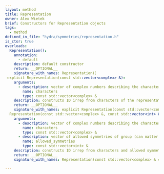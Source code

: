 ```yaml
---
layout: method
title: Representation
owner: Alex Wietek
brief: Constructors for Representation objects
tags:
  - method
defined_in_file: "hydra/symmetries/representation.h"
is_ctor: true
overloads:
  Representation():
    annotation:
      - default
    description: default constructor
    return: __OPTIONAL__
    signature_with_names: Representation()
 explicit Representation(const std::vector<complex> &):
    arguments:
      - description: vector of complex numbers describing the characters 
        name: characters
        type: const std::vector<complex> &
    description: constructs 1D irrep from characters of the representation
    return: __OPTIONAL__
    signature_with_names: explicit Representation(const std::vector<complex> & characters)
  Representation(const std::vector<complex> &, const std::vector<int> &):
    arguments:
      - description: vector of complex numbers describing the characters
        name: characters
        type: const std::vector<complex> &
      - description: vector of allowed symmetries of group (can matter with Little groups)
        name: allowed_symmetries
        type: const std::vector<int> &
    description: constructs 1D irrep from characters and allowed symmetries of the representation
    return: __OPTIONAL__
    signature_with_names: Representation(const std::vector<complex> & characters, const std::vector<int> & allowed_symmetries)

---
```

